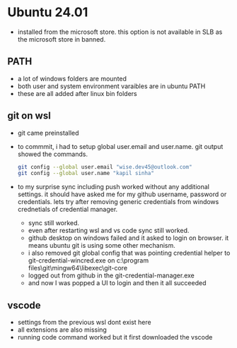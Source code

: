 # Ubuntu 24.01

- installed from the microsoft store. this option is not available in SLB as the microsoft store in banned.

## PATH

- a lot of windows folders are mounted
- both user and system environment varaibles are in ubuntu PATH
- these are all added after linux bin folders

## git on wsl

- git came preinstalled
- to commmit, i had to setup global user.email and user.name. git output showed the commands.

  ```bash
  git config --global user.email "wise.dev45@outlook.com"
  git config --global user.name "kapil sinha"
  ```

- to my surprise sync including push worked without any additional settings. it should have asked me for my github username, password or credentials. lets try after removing generic credentials from windows crednetials of credential manager.
  - sync still worked.
  - even after restarting wsl and vs code sync still worked.
  - github desktop on windows failed and it asked to login on browser. it means ubuntu git is using some other mechanism.
  - i also removed git global config that was pointing credential helper to git-credential-wincred.exe on c:\program files\git\mingw64\libexec\git-core
  - logged out from github in the git-credential-manager.exe
  - and now I was popped a UI to login and then it all succeeded

## vscode

- settings from the previous wsl dont exist here
- all extensions are also missing
- running code command worked but it first downloaded the vscode
